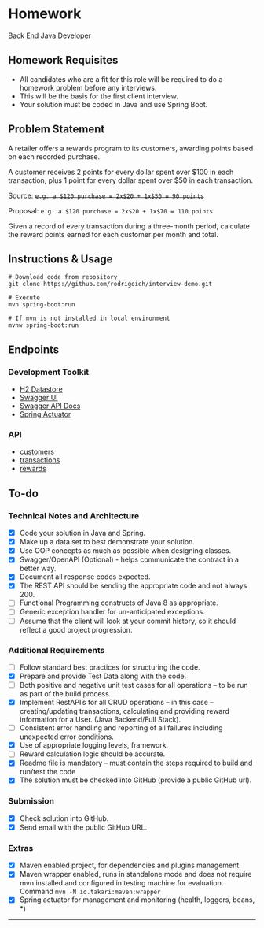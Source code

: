 # Homework

Back End Java Developer

## Homework Requisites

- All candidates who are a fit for this role will be required to do a homework problem before any interviews.
- This will be the basis for the first client interview.
- Your solution must be coded in Java and use Spring Boot.

## Problem Statement

A retailer offers a rewards program to its customers, awarding points based on each recorded purchase.

A customer receives 2 points for every dollar spent over $100 in each transaction, plus 1 point for every dollar spent
over $50 in each transaction.

Source: <del>```e.g. a $120 purchase = 2x$20 + 1x$50 = 90 points```<del>

Proposal: ```e.g. a $120 purchase = 2x$20 + 1x$70 = 110 points```

Given a record of every transaction during a three-month period, calculate the reward points earned for each customer
per month and total.

## Instructions & Usage

```shell
# Download code from repository
git clone https://github.com/rodrigoieh/interview-demo.git

# Execute
mvn spring-boot:run

# If mvn is not installed in local environment 
mvnw spring-boot:run
```

## Endpoints

### Development Toolkit

- [H2 Datastore][endpoint-h2]
- [Swagger UI][endpoint-swagger-gui]
- [Swagger API Docs][endpoint-swagger]
- [Spring Actuator][endpoint-actuator]

### API

- [customers][api-customer]
- [transactions][api-transaction]
- [rewards][api-reward]

## To-do

### Technical Notes and Architecture

- [x] Code your solution in Java and Spring.
- [x] Make up a data set to best demonstrate your solution.
- [x] Use OOP concepts as much as possible when designing classes.
- [x] Swagger/OpenAPI (Optional) - helps communicate the contract in a better way.
- [x] Document all response codes expected.
- [x] The REST API should be sending the appropriate code and not always 200.
- [ ] Functional Programming constructs of Java 8 as appropriate.
- [ ] Generic exception handler for un-anticipated exceptions.
- [ ] Assume that the client will look at your commit history, so it should reflect a good project progression.

### Additional Requirements

- [ ] Follow standard best practices for structuring the code.
- [x] Prepare and provide Test Data along with the code.
- [ ] Both positive and negative unit test cases for all operations – to be run as part of the build process.
- [x] Implement RestAPI’s for all CRUD operations – in this case – creating/updating transactions, calculating and
  providing reward information for a User. (Java Backend/Full Stack).
- [ ] Consistent error handling and reporting of all failures including unexpected error conditions.
- [x] Use of appropriate logging levels, framework.
- [ ] Reward calculation logic should be accurate.
- [x] Readme file is mandatory – must contain the steps required to build and run/test the code
- [x] The solution must be checked into GitHub (provide a public GitHub url).

### Submission

- [x] Check solution into GitHub.
- [x] Send email with the public GitHub URL.

### Extras

- [x] Maven enabled project, for dependencies and plugins management.
- [x] Maven wrapper enabled, runs in standalone mode and does not require mvn installed and configured in testing
  machine for evaluation. Command ```mvn -N io.takari:maven:wrapper```
- [x] Spring actuator for management and monitoring (health, loggers, beans, *)

---

<!--
Version:   1.0.0
Update:    06/12/2021
Contact:   rodrigoerazo@gmail.com
Developer: Rodrigo Erazo Hermosilla
-->

[//]: <> (Endpoints: API)

[api-customer]: http://localhost:8080/api/customers

[api-transaction]: http://localhost:8080/api/transactions

[api-reward]:  http://localhost:8080/api/rewards

[//]: <> (Endpoints: Toolkit)

[endpoint-h2]:  http://localhost:8080/h2

[endpoint-swagger]: http://localhost:8080/api/v2/api-docs

[endpoint-swagger-gui]: http://localhost:8080/api/swagger-ui.html

[endpoint-actuator]: http://localhost:9000/actuator

[endpoint-actuator-auditevents]: http://localhost:9000/actuator/auditevents

[endpoint-actuator-autoconfig]: http://localhost:9000/actuator/autoconfig

[endpoint-actuator-beans]: http://localhost:9000/actuator/beans

[endpoint-actuator-configprops]: http://localhost:9000/actuator/configprops

[endpoint-actuator-dump]: http://localhost:9000/actuator/dump

[endpoint-actuator-env]: http://localhost:9000/actuator/env

[endpoint-actuator-flyway]: http://localhost:9000/actuator/flyway

[endpoint-actuator-health]: http://localhost:9000/actuator/health

[endpoint-actuator-info]: http://localhost:9000/actuator/info

[endpoint-actuator-loggers]: http://localhost:9000/actuator/loggers

[endpoint-actuator-liquibase]: http://localhost:9000/actuator/liquibase

[endpoint-actuator-metrics]: http://localhost:9000/actuator/metrics

[endpoint-actuator-mappings]: http://localhost:9000/actuator/mappings

[endpoint-actuator-shutdown]: http://localhost:9000/actuator/shutdown

[endpoint-actuator-trace]: http://localhost:9000/actuator/trace
